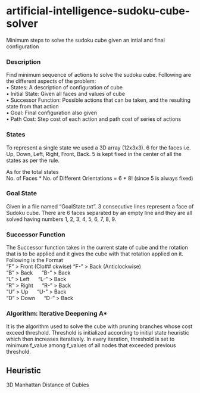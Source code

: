 # artificial-intelligence-sudoku-cube-solver
Minimum steps to solve the sudoku cube given an intial and final configuration

### Description
Find minimum sequence of actions to solve the sudoku cube. Following are the different aspects of the problem:  
 • States: A description of configuration of cube  
 • Initial State: Given all faces and values of cube  
 •	Successor Function:  Possible actions that can be taken, and the resulting state from that action  
 •	Goal: Final configuration also given  
 •	Path Cost: Step cost of each action and path cost of series of actions   

### States
To represent a single state we used a 3D array (12x3x3). 6 for the faces i.e. Up, Down, Left, Right, Front, Back. 5 is kept fixed in the center of all the states as per the rule.  

As for the total states  
No. of Faces * No. of Different Orientations = 6 * 8! (since 5 is always fixed)

### Goal State
Given in a file named “GoalState.txt”. 3 consecutive lines represent a face of Sudoku cube. There are 6 faces separated by an empty line and they are all solved having numbers 1, 2, 3, 4, 5, 6, 7, 8, 9.  

### Successor Function
The Successor function takes in the current state of cube and the rotation that is to be applied and it gives the cube with that rotation applied on it. Following is the Format  
“F” > Front	(Clo## ckwise)	“F-” > Back	(Anticlockwise)  
“B”	> Back&nbsp;&nbsp;&nbsp;&nbsp;&nbsp;&nbsp;“B-” > Back  
“L”	> Left&nbsp;&nbsp;&nbsp;&nbsp;&nbsp;&nbsp;“L-”	> Back  
“R”	> Right&nbsp;&nbsp;&nbsp;&nbsp;&nbsp;&nbsp;“R-”	> Back	  
“U”	> Up&nbsp;&nbsp;&nbsp;&nbsp;&nbsp;&nbsp;“U-”	> Back  
“D”	> Down&nbsp;&nbsp;&nbsp;&nbsp;&nbsp;&nbsp;“D-”	> Back	  

### Algorithm: Iterative Deepening A*
It is the algorithm used to solve the cube with pruning branches whose cost exceed threshold. Threshold is initialized according to initial state heuristic which then increases iteratively. In every iteration, threshold is set to minimum f_value among f_values of all nodes that exceeded previous threshold.  

## Heuristic
3D Manhattan Distance of Cubies

